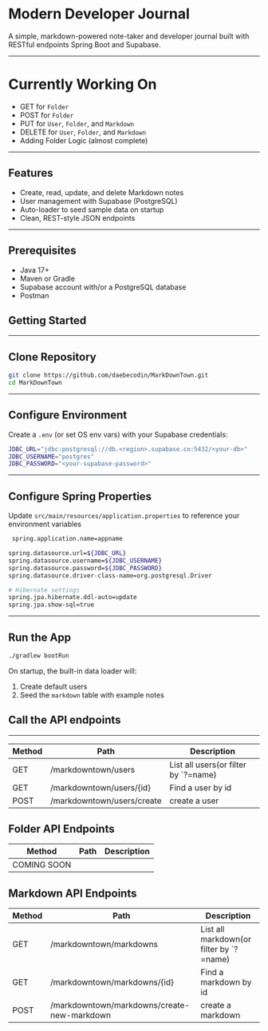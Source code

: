 
# Modern Developer Journal

A simple, markdown-powered note-taker and developer journal built with RESTful endpoints Spring Boot and Supabase.

---
# Currently Working On
- GET for `Folder`
- POST for `Folder`
- PUT for `User`, `Folder`, and `Markdown` 
- DELETE  for `User`, `Folder`, and `Markdown`
- Adding Folder Logic (almost complete)
---


## Features

- Create, read, update, and delete Markdown notes
- User management with Supabase (PostgreSQL)
- Auto-loader to seed sample data on startup
- Clean, REST-style JSON endpoints

---

## Prerequisites

- Java 17+
- Maven or Gradle
- Supabase account with/or a PostgreSQL database
- Postman


## Getting Started

---
## Clone Repository

```bash
git clone https://github.com/daebecodin/MarkDownTown.git
cd MarkDownTown
```

---
## Configure Environment
Create a `.env` (or set OS env vars) with your Supabase credentials:
```bash
JDBC_URL="jdbc:postgresql://db.<region>.supabase.co:5432/<your-db>"
JDBC_USERNAME="postgres"
JDBC_PASSWORD="<your-supabase-password>"
```

---

## Configure Spring Properties
Update `src/main/resources/application.properties` to reference your environment variables
```bash
 spring.application.name=appname

spring.datasource.url=${JDBC_URL}
spring.datasource.username=${JDBC_USERNAME}
spring.datasource.password=${JDBC_PASSWORD}
spring.datasource.driver-class-name=org.postgresql.Driver

# Hibernate settings
spring.jpa.hibernate.ddl-auto=update
spring.jpa.show-sql=true
```

---

## Run the App
``` bash
./gradlew bootRun
```
On startup, the built-in data loader will:
1. Create default users
2. Seed the `markdown` table with example notes


## Call the API endpoints
---


| Method | Path                       | Description                          |
| ------ |----------------------------| ------------------------------------ |
| GET    | /markdowntown/users        | List all users(or filter by `?=name) |
| GET    | /markdowntown/users/{id}   | Find a user by id                    |
| POST   | /markdowntown/users/create | create a user                        |

## Folder API Endpoints

| Method      | Path                       | Description                          |
|-------------|----------------------------| ------------------------------------ |
| COMING SOON | 


## Markdown API Endpoints

| Method | Path                                        | Description                             |
| ------ |---------------------------------------------|-----------------------------------------|
| GET    | /markdowntown/markdowns                     | List all markdown(or filter by `?=name) |
| GET    | /markdowntown/markdowns/{id}                | Find a markdown by id                   |
| POST   | /markdowntown/markdowns/create-new-markdown | create a markdown                       |
